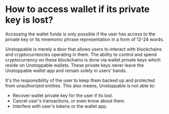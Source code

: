 # How to access wallet if its private key is lost?

Accessing the wallet funds is only possible if the user has access to the private key or its mnemonic phrase representation in a form of 12-24 words.

Unstoppable is merely a door that allows users to interact with blockchains and cryptocurrencies operating in them. The ability to control and spend cryptocurrency on these blockchains is done via wallet private keys which reside on Unstoppable wallets. These private keys never leave the Unstoppable wallet app and remain solely in users’ hands.

It's the responsibility of the user to keep them backed up and protected from unauthorized entities. This also means, Unstoppable is not able to:

- Recover wallet private key for the user if its lost.
- Cancel user's transactions, or even know about them.
- Interfere with user's tokens or the wallet app.
